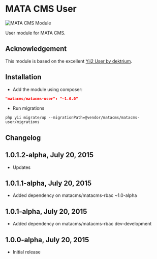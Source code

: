 MATA CMS User
==========================================

![MATA CMS Module](https://s3-eu-west-1.amazonaws.com/qi-interactive/assets/mata-cms/gear-mata-logo%402x.png)

User module for MATA CMS.


Acknowledgement
------------
This module is based on the excellent [Yii2 User by dektrium](https://github.com/dektrium/yii2-user).


Installation
------------

- Add the module using composer:

```json
"matacms/matacms-user": "~1.0.0"
```

-  Run migrations
```
php yii migrate/up --migrationPath=@vendor/matacms/matacms-user/migrations
```

Changelog
---------

## 1.0.1.2-alpha, July 20, 2015

- Updates

## 1.0.1.1-alpha, July 20, 2015

- Added dependency on matacms/matacms-rbac ~1.0-alpha


## 1.0.1-alpha, July 20, 2015

- Added dependency on matacms/matacms-rbac dev-development

## 1.0.0-alpha, July 20, 2015

- Initial release
